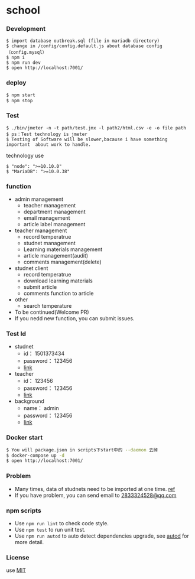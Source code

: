 # school

### Development

```deve
$ import database outbreak.sql (file in mariadb directory)
$ change in /config/config.default.js about database config（config.mysql）
$ npm i
$ npm run dev
$ open http://localhost:7001/
```

### deploy

```bash
$ npm start
$ npm stop
```

### Test
```
$ ./bin/jmeter -n -t path/test.jmx -l path2/html.csv -e -o file path
$ ps：Test technology is jmeter
$ Testing of Software will be slower,bacause i have something important  about work to handle.
```

technology use
```
$ "node": ">=10.10.0"
$ "MariaDB": ">=10.0.38"
```

### function
- admin management
    + teacher management
    + department management
    + email management
    + article label management
- teacher management
    + record temperatrue
    + studnet management 
    + Learning materials management
    + article  management(audit)
    + comments management(delete)
- studnet client
    + record temperatrue
    + download learning materials 
    + submit article
    + comments function to article
- other
    + search temperature
- To be continued(Welcome PR)
- If you nedd new function, you can submit issues.

### Test Id
- studnet
    - id： 1501373434  
    - password： 123456   
    - [link](http://uname.dongkji.com/login)
- teacher   
    - id： 123456      
    - password： 123456   
    - [link](http://uname.dongkji.com/teacher/login)
- background
    - name： admin       
    - password： 123456   
    - [link](http://uname.dongkji.com/admin/login)

### Docker start
```bash
$ You will package.json in scripts下start中的 --daemon 去掉
$ docker-compose up -d
$ open http://localhost:7001/
```


### Problem
- Many times, data of studnets need to be imported at one time.  [ref](https://github.com/508lab/AutoScript/tree/master/outbreak-dump) 
- If you have problem, you can send email to 2833324528@qq.com

### npm scripts

- Use `npm run lint` to check code style.
- Use `npm test` to run unit test.
- Use `npm run autod` to auto detect dependencies upgrade, see [autod](https://www.npmjs.com/package/autod) for more detail.

### License
use [MIT](./LICENSE)

[egg]: https://eggjs.org
